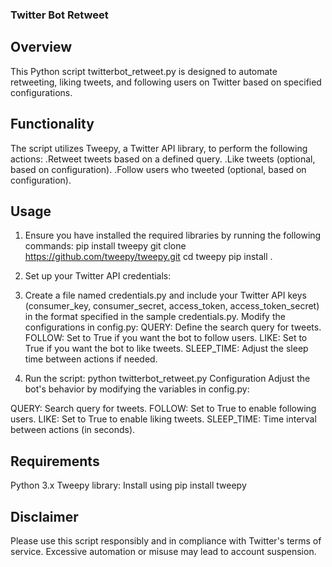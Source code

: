 ### Twitter Bot Retweet
## Overview
This Python script twitterbot_retweet.py is designed to automate retweeting, liking tweets, and following users on Twitter based on specified configurations.

## Functionality
The script utilizes Tweepy, a Twitter API library, to perform the following actions:
.Retweet tweets based on a defined query.
.Like tweets (optional, based on configuration).
.Follow users who tweeted (optional, based on configuration).

## Usage
1. Ensure you have installed the required libraries by running the following commands:
pip install tweepy
git clone https://github.com/tweepy/tweepy.git
cd tweepy
pip install .
2. Set up your Twitter API credentials:

3. Create a file named credentials.py and include your Twitter API keys (consumer_key, consumer_secret, access_token, access_token_secret) in the format specified in the sample credentials.py.
Modify the configurations in config.py:
QUERY: Define the search query for tweets.
FOLLOW: Set to True if you want the bot to follow users.
LIKE: Set to True if you want the bot to like tweets.
SLEEP_TIME: Adjust the sleep time between actions if needed.

4. Run the script:
python twitterbot_retweet.py
Configuration
Adjust the bot's behavior by modifying the variables in config.py:

QUERY: Search query for tweets.
FOLLOW: Set to True to enable following users.
LIKE: Set to True to enable liking tweets.
SLEEP_TIME: Time interval between actions (in seconds).

## Requirements
Python 3.x
Tweepy library: Install using pip install tweepy


## Disclaimer
Please use this script responsibly and in compliance with Twitter's terms of service. Excessive automation or misuse may lead to account suspension.
